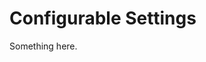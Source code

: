 [title]: # (Configurable Settings)
[tags]: # (XXX)
[priority]: # (5733)
# Configurable Settings
Something here.
